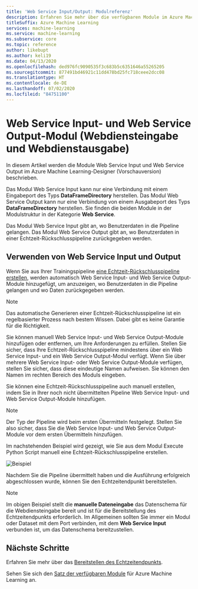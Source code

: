 ```yaml
---
title: 'Web Service Input/Output: Modulreferenz'
description: Erfahren Sie mehr über die verfügbaren Module im Azure Machine Learning-Designer (Vorschauversion).
titleSuffix: Azure Machine Learning
services: machine-learning
ms.service: machine-learning
ms.subservice: core
ms.topic: reference
author: likebupt
ms.author: keli19
ms.date: 04/13/2020
ms.openlocfilehash: ded976fc9090535f3c683b5c6351646a55265205
ms.sourcegitcommit: 877491bd46921c11dd478bd25fc718ceee2dcc08
ms.translationtype: HT
ms.contentlocale: de-DE
ms.lasthandoff: 07/02/2020
ms.locfileid: "84751100"
---
```

# <a name="web-service-input-and-web-service-output-modules"></a>Web Service Input- und Web Service Output-Modul (Webdiensteingabe und Webdienstausgabe)

In diesem Artikel werden die Module Web Service Input und Web Service Output im Azure Machine Learning-Designer (Vorschauversion) beschrieben.

Das Modul Web Service Input kann nur eine Verbindung mit einem Eingabeport des Typs **DataFrameDirectory** herstellen. Das Modul Web Service Output kann nur eine Verbindung von einem Ausgabeport des Typs **DataFrameDirectory** herstellen. Sie finden die beiden Module in der Modulstruktur in der Kategorie **Web Service**. 

Das Modul Web Service Input gibt an, wo Benutzerdaten in die Pipeline gelangen. Das Modul Web Service Output gibt an, wo Benutzerdaten in einer Echtzeit-Rückschlusspipeline zurückgegeben werden.

## <a name="how-to-use-web-service-input-and-output"></a>Verwenden von Web Service Input und Output

Wenn Sie aus Ihrer Trainingspipeline [eine Echtzeit-Rückschlusspipeline erstellen](https://docs.microsoft.com/azure/machine-learning/tutorial-designer-automobile-price-deploy#create-a-real-time-inference-pipeline), werden automatisch Web Service Input- und Web Service Output-Module hinzugefügt, um anzuzeigen, wo Benutzerdaten in die Pipeline gelangen und wo Daten zurückgegeben werden. 

> [!NOTE]
> Das automatische Generieren einer Echtzeit-Rückschlusspipeline ist ein regelbasierter Prozess nach bestem Wissen. Dabei gibt es keine Garantie für die Richtigkeit. 

Sie können manuell Web Service Input- und Web Service Output-Module hinzufügen oder entfernen, um Ihre Anforderungen zu erfüllen. Stellen Sie sicher, dass Ihre Echtzeit-Rückschlusspipeline mindestens über ein Web Service Input- und ein Web Service Output-Modul verfügt. Wenn Sie über mehrere Web Service Input- oder Web Service Output-Module verfügen, stellen Sie sicher, dass diese eindeutige Namen aufweisen. Sie können den Namen im rechten Bereich des Moduls eingeben.

Sie können eine Echtzeit-Rückschlusspipeline auch manuell erstellen, indem Sie in Ihrer noch nicht übermittelten Pipeline Web Service Input- und Web Service Output-Module hinzufügen.

> [!NOTE]
> Der Typ der Pipeline wird beim ersten Übermitteln festgelegt. Stellen Sie also sicher, dass Sie die Web Service Input- und Web Service Output-Module vor dem ersten Übermitteln hinzufügen.

Im nachstehenden Beispiel wird gezeigt, wie Sie aus dem Modul Execute Python Script manuell eine Echtzeit-Rückschlusspipeline erstellen. 

![Beispiel](media/module/web-service-input-output-example.png)
   
Nachdem Sie die Pipeline übermittelt haben und die Ausführung erfolgreich abgeschlossen wurde, können Sie den Echtzeitendpunkt bereitstellen.
   
> [!NOTE]
>  Im obigen Beispiel stellt die **manuelle Dateneingabe** das Datenschema für die Webdiensteingabe bereit und ist für die Bereitstellung des Echtzeitendpunkts erforderlich. Im Allgemeinen sollten Sie immer ein Modul oder Dataset mit dem Port verbinden, mit dem **Web Service Input** verbunden ist, um das Datenschema bereitzustellen.
   
## <a name="next-steps"></a>Nächste Schritte
Erfahren Sie mehr über das [Bereitstellen des Echtzeitendpunkts](https://docs.microsoft.com/azure/machine-learning/tutorial-designer-automobile-price-deploy#deploy-the-real-time-endpoint).

Sehen Sie sich den [Satz der verfügbaren Module](module-reference.md) für Azure Machine Learning an.
